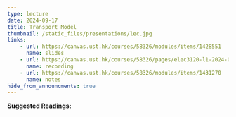 ```yaml
---
type: lecture
date: 2024-09-17
title: Transport Model
thumbnail: /static_files/presentations/lec.jpg
links: 
    - url: https://canvas.ust.hk/courses/58326/modules/items/1428551
      name: slides
    - url: https://canvas.ust.hk/courses/58326/pages/elec3120-l1-2024-09-17-15-00
      name: recording
    - url: https://canvas.ust.hk/courses/58326/modules/items/1431270
      name: notes
hide_from_announcments: true
---
```

**Suggested Readings:**

